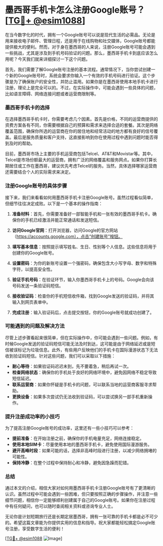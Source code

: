 # 墨西哥手机卡怎么注册Google账号？[[TG💪+ @esim1088](https://t.me/s/esim1088)]

在当今数字化的时代，拥有一个Google账号可以说是现代生活的必需品。无论是用来接收电子邮件、管理日程，还是用于在线购物和社交媒体，Google账号都能提供极大的便利。然而，对于身在墨西哥的人来说，注册Google账号可能会遇到一些挑战，尤其是涉及到手机号码验证的问题。那么，墨西哥手机卡到底应该怎么用呢？今天我们就来详细探讨一下这个问题。

首先，我们需要了解Google账号注册的基本流程。通常情况下，当你尝试创建一个新的Google账号时，系统会要求你输入一个有效的手机号码进行验证。这个步骤是为了确保账户的安全性，并防止滥用。如果你是在墨西哥使用本地手机卡进行注册，理论上是完全可以的。不过，在实际操作中，可能会遇到一些具体的问题，比如语言障碍、网络连接问题或者运营商限制等。

### 墨西哥手机卡的选择

在选择墨西哥手机卡时，你需要考虑几个因素。首先是价格，不同的运营商提供的资费方案各有不同，你需要根据自己的预算和需求来选择合适的套餐。其次是网络覆盖范围，确保你所选的运营商在你的居住地和经常活动的地方都有良好的信号覆盖。最后是服务质量和客户支持，这直接影响到你在使用过程中遇到问题时能否得到及时的帮助。

目前，墨西哥市场上主要的手机运营商包括Telcel、AT&T和Movistar等。其中，Telcel是市场份额最大的运营商，拥有广泛的网络覆盖和服务网点。如果你打算长期居住或工作在墨西哥，建议优先考虑Telcel的服务。当然，具体选择哪家运营商还需要结合个人的实际需求来决定。

### 注册Google账号的具体步骤

接下来，我们来看看如何用墨西哥手机卡注册Google账号。虽然过程看似简单，但细节往往决定成败。以下是一个基本的操作指南：

1. **准备材料**：首先，你需要准备好一部智能手机和一张有效的墨西哥手机卡。确保你的手机已经激活并能正常通话和发送短信。

2. **访问Google官网**：打开浏览器，访问Google的官方网站（https://accounts.google.com），点击“创建账号”按钮。

3. **填写基本信息**：按照提示填写姓名、生日、性别等个人信息。这些信息将用于创建你的Google账号。

4. **设置密码**：为你的新账号设置一个强密码，确保包含大小写字母、数字和特殊字符，以提高安全性。

5. **验证手机号码**：在验证环节，输入你墨西哥手机卡上的号码。Google会向该号码发送一条验证码短信。

6. **接收验证码**：检查你的手机短信收件箱，找到Google发送的验证码，并将其输入到网页表单中。

7. **完成注册**：输入验证码后，点击提交按钮，你的Google账号就成功创建了。

### 可能遇到的问题及解决方法

尽管上述步骤看起来很简单，但在实际操作中，你可能会遇到一些问题。例如，有时候Google发送的验证码短信可能无法及时到达，这可能是由于网络延迟或是短信被误标记为垃圾信息。此外，有些用户反映他们的手机卡在国际漫游状态下无法收到验证码短信。针对这些问题，我们可以采取以下措施：

- **耐心等待**：如果验证码迟迟未到，先不要着急，稍后再试一次。
- **检查网络状态**：确保你的手机处于良好的网络环境中，避免因网络不稳定导致短信延迟。
- **联系运营商**：如果你怀疑是手机卡的问题，可以联系当地的运营商客服寻求帮助。
- **更换设备**：如果多次尝试仍无法收到验证码，可以尝试换另一部手机重新操作。

### 提升注册成功率的小技巧

为了提高注册Google账号的成功率，这里还有一些小技巧可以参考：

- **提前准备**：在开始注册之前，确保你的手机电量充足，网络连接稳定。
- **使用本地SIM卡**：尽量使用本地的墨西哥手机卡，避免使用国际漫游服务。
- **避开高峰时段**：如果可能的话，选择非高峰时段进行注册，以减少网络拥堵的可能性。
- **保持冷静**：在整个过程中保持耐心和冷静，避免因急躁而犯错。

### 总结

通过本文的介绍，相信大家对如何用墨西哥手机卡注册Google账号有了更清晰的认识。虽然过程中可能会遇到一些困难，但只要按照正确的步骤操作，并注意一些细节问题，相信你一定能够顺利创建属于自己的Google账号。如果你在注册过程中有任何疑问，也可以随时查阅相关资料或咨询专业人士。

无论你是计划短期旅行还是长期定居墨西哥，拥有一张可靠的手机卡都是必不可少的。希望这篇文章能为你提供实用的信息和指导。祝大家都能轻松搞定Google账号注册，享受数字生活的便利！

[[TG💪+ @esim1088](https://t.me/s/esim1088) ![Image](https://i.postimg.cc/4NQfJmqS/Snipaste-2025-05-13-00-14-12.png)]